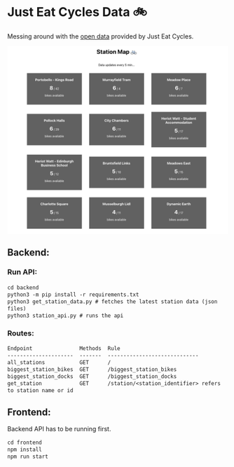 # Just Eat Cycles Data 🚲

Messing around with the [open data](https://edinburghcyclehire.com/open-data) provided by Just Eat Cycles.

<img src='.github/demo.png' width='800' align='center'></img>

## Backend:

### Run API:

```shell
cd backend
python3 -m pip install -r requirements.txt
python3 get_station_data.py # fetches the latest station data (json files)
python3 station_api.py # runs the api
```

### Routes:

```
Endpoint               Methods  Rule
---------------------  -------  -----------------------------
all_stations           GET      /
biggest_station_bikes  GET      /biggest_station_bikes
biggest_station_docks  GET      /biggest_station_docks
get_station            GET      /station/<station_identifier> refers to station name or id
```

## Frontend:

Backend API has to be running first.

```shell
cd frontend
npm install
npm run start
```
